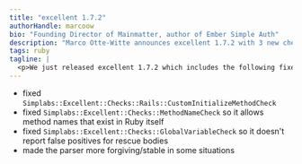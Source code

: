 ```yaml
---
title: "excellent 1.7.2"
authorHandle: marcoow
bio: "Founding Director of Mainmatter, author of Ember Simple Auth"
description: "Marco Otte-Witte announces excellent 1.7.2 with 3 new checks and a more forgiving and stable parser mechanism."
tags: ruby
tagline: |
  <p>We just released excellent 1.7.2 which includes the following fixes:</p>
---
```


- fixed `Simplabs::Excellent::Checks::Rails::CustomInitializeMethodCheck`
- fixed `Simplabs::Excellent::Checks::MethodNameCheck` so it allows method names that exist in Ruby itself
- fixed `Simplabs::Excellent::Checks::GlobalVariableCheck` so it doesn't report false positives for rescue bodies
- made the parser more forgiving/stable in some situations
